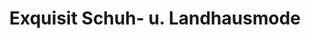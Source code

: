 ---
title: "Exquisit Schuh- u. Landhausmode"
url: /heikendorf/exquisit-schuh-u-landhausmode/
shop: Schuhe
---